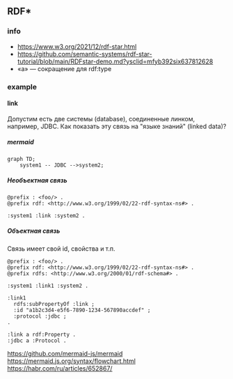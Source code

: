 ## RDF*
### info
- https://www.w3.org/2021/12/rdf-star.html
- https://github.com/semantic-systems/rdf-star-tutorial/blob/main/RDFstar-demo.md?ysclid=mfyb392six637812628
- «a» — сокращение для rdf:type
### example
#### link
Допустим есть две системы (database), соединенные линком, например, JDBC. Как показать эту связь на "языке знаний" (linked data)?  
##### mermaid
```mermaid
graph TD;
    system1 -- JDBC -->system2;
```

##### Необъектная связь
```
@prefix : <foo/> .
@prefix rdf: <http://www.w3.org/1999/02/22-rdf-syntax-ns#> .

:system1 :link :system2 .

```
##### Объектная связь
Связь имеет свой id, свойства и т.п.

```
@prefix : <foo/> .
@prefix rdf: <http://www.w3.org/1999/02/22-rdf-syntax-ns#> .
@prefix rdfs: <http://www.w3.org/2000/01/rdf-schema#> .

:system1 :link1 :system2 .

:link1
  rdfs:subPropertyOf :link ;
  :id "a1b2c3d4-e5f6-7890-1234-567890accdef" ;
  :protocol :jdbc ;
.

:link a rdf:Property .
:jdbc a :Protocol .
```


https://github.com/mermaid-js/mermaid
https://mermaid.js.org/syntax/flowchart.html
https://habr.com/ru/articles/652867/


